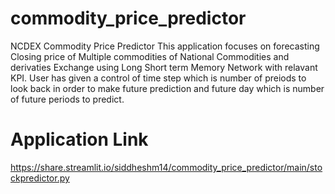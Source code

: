 # commodity_price_predictor
NCDEX Commodity Price Predictor
This application focuses on forecasting Closing price of Multiple commodities of National Commodities and derivaties Exchange using Long Short term Memory Network with relavant KPI.
User has given a control of time step which is number of preiods to look back in order to make future prediction and future day which is number of future periods to predict.


# Application Link
https://share.streamlit.io/siddheshm14/commodity_price_predictor/main/stockpredictor.py
